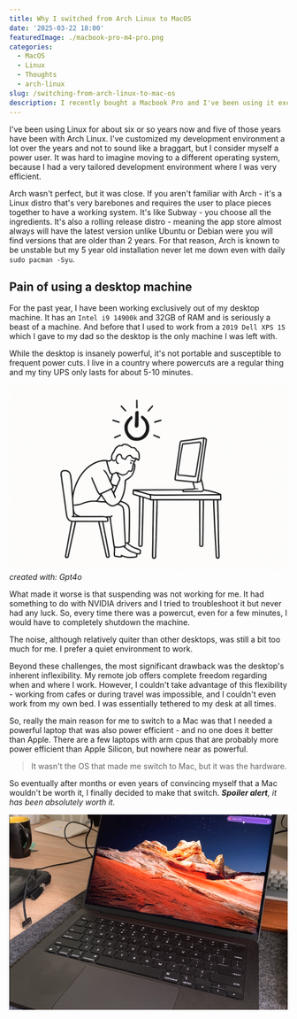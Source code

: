```yaml
---
title: Why I switched from Arch Linux to MacOS
date: '2025-03-22 18:00'
featuredImage: ./macbook-pro-m4-pro.png
categories:
  - MacOS
  - Linux
  - Thoughts
  - arch-linux
slug: /switching-from-arch-linux-to-mac-os
description: I recently bought a Macbook Pro and I've been using it exclusively as my development machine.
---
```


I've been using Linux for about six or so years now and five of those years have been with Arch Linux.
I've customized my development environment a lot over the years and not to sound like a braggart, but I consider myself a power user.
It was hard to imagine moving to a different operating system, because I had a very tailored development environment where I was very efficient.

Arch wasn't perfect, but it was close. If you aren't familiar with Arch - it's a Linux distro that's very barebones and requires the user to place pieces together to have a working system. It's like Subway - you choose all the ingredients. It's also a rolling release distro - meaning the app store almost always will have the latest version unlike Ubuntu or Debian were you will find versions that are older than 2 years. For that reason, Arch is known to be unstable but my 5 year old installation never let me down even with daily `sudo pacman -Syu`.

## Pain of using a desktop machine

For the past year, I have been working exclusively out of my desktop machine.
It has an `Intel i9 14900k` and 32GB of RAM and is seriously a beast of a machine.
And before that I used to work from a `2019 Dell XPS 15` which I gave to my dad so the desktop is the only machine I was left with.

While the desktop is insanely powerful, it's not portable and susceptible to frequent power cuts.
I live in a country where powercuts are a regular thing and my tiny UPS only lasts for about 5-10 minutes.

![](power-cut.png)
_created with: Gpt4o_

What made it worse is that suspending was not working for me. It had something to do with NVIDIA drivers and I tried to troubleshoot it but never had any luck.
So, every time there was a powercut, even for a few minutes, I would have to completely shutdown the machine.

The noise, although relatively quiter than other desktops, was still a bit too much for me. I prefer a quiet environment to work.

Beyond these challenges, the most significant drawback was the desktop's inherent inflexibility.
My remote job offers complete freedom regarding when and where I work. However, I couldn't take advantage of this flexibility - working from cafes or during travel was impossible, and I couldn't even work from my own bed. I was essentially tethered to my desk at all times.

So, really the main reason for me to switch to a Mac was that I needed a powerful laptop that was also power efficient - and no one does it better than Apple.
There are a few laptops with arm cpus that are probably more power efficient than Apple Silicon, but nowhere near as powerful.

> It wasn't the OS that made me switch to Mac, but it was the hardware.

So eventually after months or even years of convincing myself that a Mac wouldn't be worth it, I finally decided to make that switch.
_**Spoiler alert**, it has been absolutely worth it._

![](./macbook-pro-m4-pro.png)
